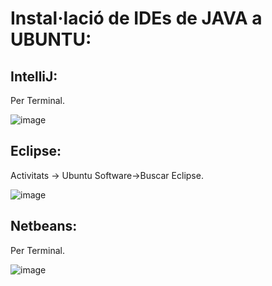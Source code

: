 # Instal·lació de IDEs de JAVA a UBUNTU:

## IntelliJ:

Per Terminal.

![image](https://user-images.githubusercontent.com/110727546/202146708-14c076f0-a612-48f6-ad64-834d4c5e03f3.png)

## Eclipse:

Activitats -> Ubuntu Software->Buscar Eclipse.

![image](https://user-images.githubusercontent.com/110727546/202147346-1d9e31d3-92ad-4641-92e2-dd2410a580ef.png)


## Netbeans:

Per Terminal.

![image](https://user-images.githubusercontent.com/110727546/202146927-4161841d-b031-4e86-b91c-2987e84e95f6.png)



